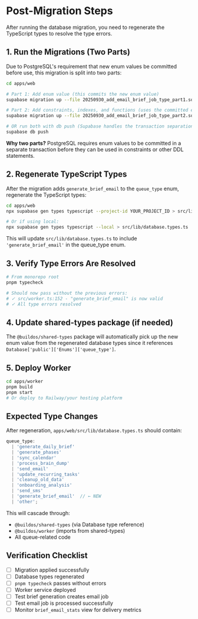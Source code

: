 # Post-Migration Steps

After running the database migration, you need to regenerate the TypeScript types to resolve the type errors.

## 1. Run the Migrations (Two Parts)

Due to PostgreSQL's requirement that new enum values be committed before use, this migration is split into two parts:

```bash
cd apps/web

# Part 1: Add enum value (this commits the new enum value)
supabase migration up --file 20250930_add_email_brief_job_type_part1.sql

# Part 2: Add constraints, indexes, and functions (uses the committed enum value)
supabase migration up --file 20250930_add_email_brief_job_type_part2.sql

# OR run both with db push (Supabase handles the transaction separation):
supabase db push
```

**Why two parts?**
PostgreSQL requires enum values to be committed in a separate transaction before they can be used in constraints or other DDL statements.

## 2. Regenerate TypeScript Types

After the migration adds `generate_brief_email` to the `queue_type` enum, regenerate the TypeScript types:

```bash
cd apps/web
npx supabase gen types typescript --project-id YOUR_PROJECT_ID > src/lib/database.types.ts

# Or if using local:
npx supabase gen types typescript --local > src/lib/database.types.ts
```

This will update `src/lib/database.types.ts` to include `'generate_brief_email'` in the queue_type enum.

## 3. Verify Type Errors Are Resolved

```bash
# From monorepo root
pnpm typecheck

# Should now pass without the previous errors:
# ✓ src/worker.ts:152 - "generate_brief_email" is now valid
# ✓ All type errors resolved
```

## 4. Update shared-types package (if needed)

The `@buildos/shared-types` package will automatically pick up the new enum value from the regenerated database types since it references `Database['public']['Enums']['queue_type']`.

## 5. Deploy Worker

```bash
cd apps/worker
pnpm build
pnpm start
# Or deploy to Railway/your hosting platform
```

## Expected Type Changes

After regeneration, `apps/web/src/lib/database.types.ts` should contain:

```typescript
queue_type:
  | 'generate_daily_brief'
  | 'generate_phases'
  | 'sync_calendar'
  | 'process_brain_dump'
  | 'send_email'
  | 'update_recurring_tasks'
  | 'cleanup_old_data'
  | 'onboarding_analysis'
  | 'send_sms'
  | 'generate_brief_email'  // ← NEW
  | 'other';
```

This will cascade through:

- `@buildos/shared-types` (via Database type reference)
- `@buildos/worker` (imports from shared-types)
- All queue-related code

## Verification Checklist

- [ ] Migration applied successfully
- [ ] Database types regenerated
- [ ] `pnpm typecheck` passes without errors
- [ ] Worker service deployed
- [ ] Test brief generation creates email job
- [ ] Test email job is processed successfully
- [ ] Monitor `brief_email_stats` view for delivery metrics
